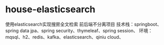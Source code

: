 # house-elasticsearch
使用elasticsearch实现搜房全文检索   前后端不分离项目
技术栈：springboot、spring data jpa、spring security、thymeleaf、spring session、
环境：mqsql、h2、redis、kafka、elasticsearch、qiniu cloud、
